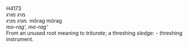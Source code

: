 <body>
  <p>H4173<br>  מרג    מורג  <br> מוֹרַג  מוֹרַג  ‎  môrag  môrag  <br><i>mo-rag‘,</i> <i>mo-rag‘ </i><br>From an unused root meaning to <i>triturate</i>; a threshing <i>sledge: - </i>threshing instrument.<br></p>
 </body>